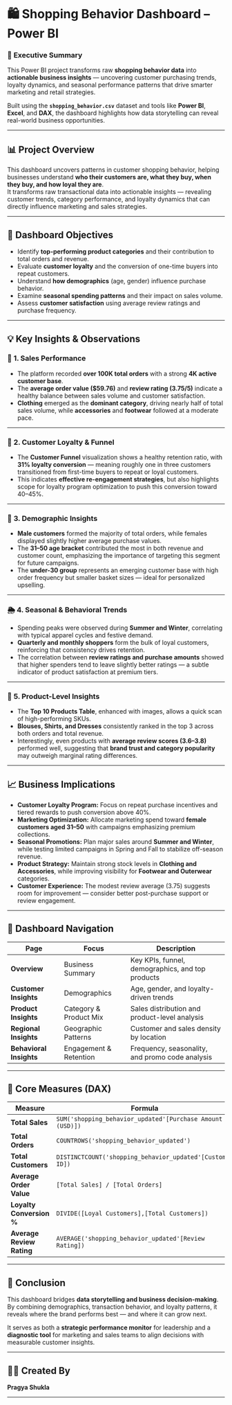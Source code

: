 # 🛍️ Shopping Behavior Dashboard – Power BI

### 🎯 **Executive Summary**

This Power BI project transforms raw **shopping behavior data** into **actionable business insights** — uncovering customer purchasing trends, loyalty dynamics, and seasonal performance patterns that drive smarter marketing and retail strategies.

Built using the **`shopping_behavior.csv`** dataset and tools like **Power BI**, **Excel**, and **DAX**, the dashboard highlights how data storytelling can reveal real-world business opportunities.

---

## 📊 **Project Overview**

This dashboard uncovers patterns in customer shopping behavior, helping businesses understand **who their customers are, what they buy, when they buy, and how loyal they are**.  
It transforms raw transactional data into actionable insights — revealing customer trends, category performance, and loyalty dynamics that can directly influence marketing and sales strategies.

---

## 🚀 **Dashboard Objectives**

* Identify **top-performing product categories** and their contribution to total orders and revenue.  
* Evaluate **customer loyalty** and the conversion of one-time buyers into repeat customers.  
* Understand **how demographics** (age, gender) influence purchase behavior.  
* Examine **seasonal spending patterns** and their impact on sales volume.  
* Assess **customer satisfaction** using average review ratings and purchase frequency.

---

## 💡 **Key Insights & Observations**

### 🧾 **1. Sales Performance**
* The platform recorded **over 100K total orders** with a strong **4K active customer base**.  
* The **average order value ($59.76)** and **review rating (3.75/5)** indicate a healthy balance between sales volume and customer satisfaction.  
* **Clothing** emerged as the **dominant category**, driving nearly half of total sales volume, while **accessories** and **footwear** followed at a moderate pace.

---

### 🔄 **2. Customer Loyalty & Funnel**
* The **Customer Funnel** visualization shows a healthy retention ratio, with **31% loyalty conversion** — meaning roughly one in three customers transitioned from first-time buyers to repeat or loyal customers.  
* This indicates **effective re-engagement strategies**, but also highlights scope for loyalty program optimization to push this conversion toward 40–45%.

---

### 👥 **3. Demographic Insights**
* **Male customers** formed the majority of total orders, while females displayed slightly higher average purchase values.  
* The **31–50 age bracket** contributed the most in both revenue and customer count, emphasizing the importance of targeting this segment for future campaigns.  
* The **under-30 group** represents an emerging customer base with high order frequency but smaller basket sizes — ideal for personalized upselling.

---

### 🌦️ **4. Seasonal & Behavioral Trends**
* Spending peaks were observed during **Summer and Winter**, correlating with typical apparel cycles and festive demand.  
* **Quarterly and monthly shoppers** form the bulk of loyal customers, reinforcing that consistency drives retention.  
* The correlation between **review ratings and purchase amounts** showed that higher spenders tend to leave slightly better ratings — a subtle indicator of product satisfaction at premium tiers.

---

### 🧩 **5. Product-Level Insights**
* The **Top 10 Products Table**, enhanced with images, allows a quick scan of high-performing SKUs.  
* **Blouses, Shirts, and Dresses** consistently ranked in the top 3 across both orders and total revenue.  
* Interestingly, even products with **average review scores (3.6–3.8)** performed well, suggesting that **brand trust and category popularity** may outweigh marginal rating differences.

---

## 📈 **Business Implications**

* **Customer Loyalty Program:** Focus on repeat purchase incentives and tiered rewards to push conversion above 40%.  
* **Marketing Optimization:** Allocate marketing spend toward **female customers aged 31–50** with campaigns emphasizing premium collections.  
* **Seasonal Promotions:** Plan major sales around **Summer and Winter**, while testing limited campaigns in Spring and Fall to stabilize off-season revenue.  
* **Product Strategy:** Maintain strong stock levels in **Clothing and Accessories**, while improving visibility for **Footwear and Outerwear** categories.  
* **Customer Experience:** The modest review average (3.75) suggests room for improvement — consider better post-purchase support or review engagement.

---

## 🧭 **Dashboard Navigation**

| Page                    | Focus                  | Description                                      |
| ----------------------- | ---------------------- | ------------------------------------------------ |
| **Overview**            | Business Summary       | Key KPIs, funnel, demographics, and top products |
| **Customer Insights**   | Demographics           | Age, gender, and loyalty-driven trends           |
| **Product Insights**    | Category & Product Mix | Sales distribution and product-level analysis    |
| **Regional Insights**   | Geographic Patterns    | Customer and sales density by location           |
| **Behavioral Insights** | Engagement & Retention | Frequency, seasonality, and promo code analysis  |

---

## 🧮 **Core Measures (DAX)**

| Measure                   | Formula                                                   |
| ------------------------- | --------------------------------------------------------- |
| **Total Sales**           | `SUM('shopping_behavior_updated'[Purchase Amount (USD)])` |
| **Total Orders**          | `COUNTROWS('shopping_behavior_updated')`                  |
| **Total Customers**       | `DISTINCTCOUNT('shopping_behavior_updated'[Customer ID])` |
| **Average Order Value**   | `[Total Sales] / [Total Orders]`                          |
| **Loyalty Conversion %**  | `DIVIDE([Loyal Customers],[Total Customers])`             |
| **Average Review Rating** | `AVERAGE('shopping_behavior_updated'[Review Rating])`     |

---

## 🧠 **Conclusion**

This dashboard bridges **data storytelling and business decision-making**.  
By combining demographics, transaction behavior, and loyalty patterns, it reveals where the brand performs best — and where it can grow next.  

It serves as both a **strategic performance monitor** for leadership and a **diagnostic tool** for marketing and sales teams to align decisions with measurable customer insights.

---

## 🧑‍💻 **Created By**

**Pragya Shukla**

---

